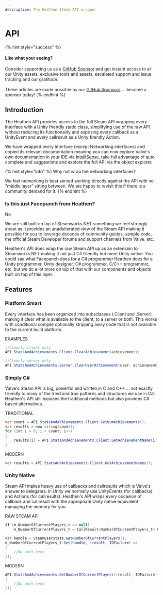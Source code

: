 ```yaml
---
description: The Heathen Steam API wrapper
---
```


# API

{% hint style="success" %}
#### Like what your seeing?

Consider supporting us as a [GitHub Sponsor](../../../company/become-a-sponsor.md) and get instant access to all our Unity assets, exclusive tools and assets, escalated support and issue tracking and our gratitude.\
\
These articles are made possible by our [GitHub Sponsors](https://github.com/sponsors/heathen-engineering) ... become a sponsor today!
{% endhint %}

## Introduction

The Heathen API provides access to the full Steam API wrapping every interface with a Unity friendly static class, simplifying use of the raw API without reducing its functionality and exposing every callback as a UnityEvent and every callresult as a Unity firendly Action.

We have wrapped every interface (except Networking interfaces) and copied its relevant documentation meaning you can now explore Valve's own documentation in your IDE via [IntelliSense](../../../company/concepts/fundamentals/intellisense.md), take full advantage of auto complete and suggestions and explore the full API via the object explorer.&#x20;

{% hint style="info" %}
Why not wrap the networking interfaces?

We feel networking is best served working directly against the API with no "middle layer" sitting between. We are happy to revisit this if there is a community demand for it.
{% endhint %}

### Is this just Facepunch from Heathen?

No

We are still built on top of Steamworks.NET something we feel strongly about as it provides an unadulterated view of the Steam API making it possible for you to leverage decades of community guides, sample code, the official Steam Developer forums and support channels from Valve, etc.

Heathen's API does wrap the raw Steam API up as an extension to Steamworks.NET making it not just C# friendly but more Unity native. You could say what Facepunch does for a C# programmer Heathen does for a Unity programmer, Unity designer, C# programmer, C/C++ programmer, etc. but we do a lot more on top of that with our components and objects built on top of this layer.

## Features

### Platform Smart

Every interface has been organized into subsclasses (.Client and .Server) making it clear what is available to the client, to a server or both. This works with conditional compile optionally stripping away code that is not available to the current build platform.

EXAMPLES

```csharp
//Clearly client only
API.StatsAndAchievements.Client.ClearAchievement(achievement);

//Clearly server only
API.StatsAndAchievements.Server.ClearUserAchievement(user, achievement);
```

### Simply C\#

Valve's Steam API is big, powerful and written in C and C++ ... not exactly friendly to many of the tried and true patterns and structures we use in C#. Heathen's API still exposes the traditional methods but also provides C# based alternatives.

TRADITIONAL

```csharp
var count = API.StatsAndAchievements.Client.GetNumAchievements();
var results = new string[count];
for (int i = 0; i < count; i++)
{
    results[i] = API.StatsAndAchievements.Client.GetAchievementName(i);
}
```

MODERN

```csharp
var results = API.StatsAndAchievements.Client.GetAchievementNames();
```

### Unity Native

Steam API makes heavy use of callbacks and callresults which is Valve's answer to delegates. In Unity we normally use UnityEvents (for callbacks) and Actions (for callresults). Heathen's API wraps every occasion of callback and callresult with the appropriate Unity native equivalent managing the memory for you.

RAW STEAM API

```csharp
if (m_NumberOfCurrentPlayers_t == null)
    m_NumberOfCurrentPlayers_t = CallResult<NumberOfCurrentPlayers_t>.Create();
    
var handle = SteamUserStats.GetNumberOfCurrentPlayers();
m_NumberOfCurrentPlayers_t.Set(handle, (result, IOFailure) =>
{
    //Do work here
});
```

MODERN

```csharp
API.StatsAndAchievements.GetNumberOfCurrentPlayers((result, IOFailure) =>
{
    //Do work here
});
```

